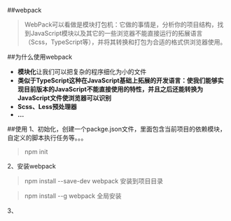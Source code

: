 ##webpack
>WebPack可以看做是模块打包机：它做的事情是，分析你的项目结构，找到JavaScript模块以及其它的一些浏览器不能直接运行的拓展语言（Scss，TypeScript等），并将其转换和打包为合适的格式供浏览器使用。

##为什么使用webpack
- **模块化**让我们可以把复杂的程序细化为小的文件
- **类似于TypeScript这种在JavaScript基础上拓展的开发语言：使我们能够实现目前版本的JavaScript不能直接使用的特性，并且之后还能转换为JavaScript文件使浏览器可以识别**
- **Scss、Less预处理器**
- **...**

##使用
1、初始化，创建一个packge.json文件，里面包含当前项目的依赖模块，自定义的脚本执行任务等。。。
>npm init

2、安装webpack
>npm install --save-dev webpack 安装到项目目录

>npm install --g webpack 全局安装

3、